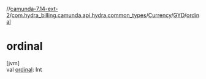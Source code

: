 //[camunda-7.14-ext-2](../../../../index.md)/[com.hydra_billing.camunda.api.hydra.common_types](../../index.md)/[Currency](../index.md)/[GYD](index.md)/[ordinal](ordinal.md)

# ordinal

[jvm]\
val [ordinal](ordinal.md): Int
